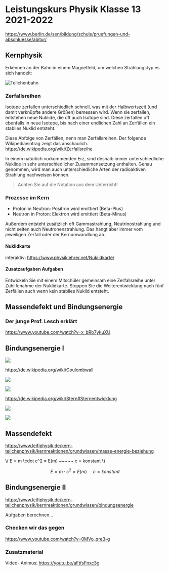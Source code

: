 Leistungskurs Physik Klasse 13 2021-2022
========================================

https://www.berlin.de/sen/bildung/schule/pruefungen-und-abschluesse/abitur/

## Kernphysik

Erkennen an der Bahn in einem Magnetfeld, um welchen Strahlungstyp es sich handelt:

![Teilchenbahn](https://upload.wikimedia.org/wikipedia/commons/b/bc/Deflection_of_nuclear_radiation_in_a_magnetic_field_de.png)

### Zerfallsreihen

Isotope zerfallen unterschiedlich schnell, was mit der Halbwertszeit (und damit verknüpfte andere Größen) bemessen wird. Wenn sie zerfallen, entstehen neue Nuklide, die oft auch Isotope sind. Diese zerfallen oft ebenfalls in neue Isotope, bis nach einer endlichen Zahl an Zerfällen ein stabiles Nuklid entsteht.

Diese Abfolge von Zerfällen, nenn man Zerfallsreihen. Der folgende Wikipediaeintrag zeigt das anschaulich. https://de.wikipedia.org/wiki/Zerfallsreihe

In einem natürlich vorkommenden Erz, sind deshalb immer unterschiedliche Nuklide in sehr unterschiedlicher Zusammensetzung enthalten. Genau genommen, wird man auch unterschiedliche Arten der radioaktiven Strahlung nachweisen können.

> Achten Sie auf die Notation aus dem Unterricht!

### Prozesse im Kern

- Proton in Neutron: Positron wird emittiert (Beta-Plus)
- Neutron in Proton: Elektron wird emittiert (Beta-Minus)

Außerdem entsteht zusätzlich oft Gammastrahlung, Neutrinostrahlung und nicht selten auch Neutronenstrahlung. Das hängt aber immer vom jeweiligen Zerfall oder der Kernumwandlung ab.

#### Nuklidkarte

interaktiv: https://www.physiklehrer.net/Nuklidkarte/

#### Zusatzaufgaben Aufgaben

Entwickeln Sie mit einem Mitschüler gemeinsam eine Zerfallsreihe unter Zuhilfenahme der Nuklidkarte. Stoppen Sie die Weiterentwicklung nach fünf Zerfällen auch wenn kein stabiles Nuklid entsteht.

## Massendefekt und Bindungsenergie

### Der junge Prof. Lesch erklärt

https://www.youtube.com/watch?v=x_bRb7ykuXU

## Bindungsenergie I

![](https://www.volkssternwarte-bonn.de/wordpress/wp-content/uploads/2020/12/PotentielleEnergieKernAnnaeherung-600x502.jpg)

https://de.wikipedia.org/wiki/Coulombwall

![](https://dimensionale-physik.de/wp-content/uploads/2022/06/Grafik-Bindung.png)

![](https://upload.wikimedia.org/wikipedia/commons/thumb/1/1a/Atomkernbindungsenergie_RK01.png/1600px-Atomkernbindungsenergie_RK01.png)

https://de.wikipedia.org/wiki/Stern#Sternentwicklung

![](https://upload.wikimedia.org/wikipedia/commons/thumb/3/3c/Kernfusionen0_de.png/800px-Kernfusionen0_de.png)

![](https://i.imgur.com/3XofHQb.png)


## Massendefekt

https://www.leifiphysik.de/kern-teilchenphysik/kernreaktionen/grundwissen/masse-energie-beziehung

\\( E = m \cdot c^2 = E(m) ~~~~~ c = konstant \\)

$$ E = m \cdot c^2 = E(m) ~~~~~ c = konstant $$

## Bindungsenergie II

https://www.leifiphysik.de/kern-teilchenphysik/kernreaktionen/grundwissen/bindungsenergie

Aufgaben berechnen...

### Checken wir das gegen

https://www.youtube.com/watch?v=0MVo_qre3-g


### Zusatzmaterial 

Video- Animus: https://youtu.be/aFtfsFnxc3g
